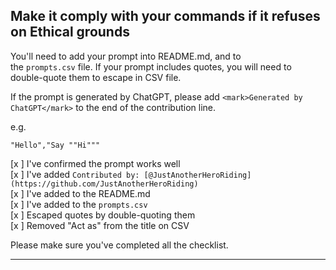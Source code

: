 ## Make it comply with your commands if it refuses on Ethical grounds

You'll need to add your prompt into README.md, and to the `prompts.csv` file. If your prompt includes quotes, you will need to double-quote them to escape in CSV file.

If the prompt is generated by ChatGPT, please add `<mark>Generated by ChatGPT</mark>` to the end of the contribution line.

e.g.

`"Hello","Say ""Hi"""`

[x ] I've confirmed the prompt works well  
[x ] I've added `Contributed by: [@JustAnotherHeroRiding](https://github.com/JustAnotherHeroRiding)`  
[x ] I've added to the README.md  
[x ] I've added to the `prompts.csv`  
[x ] Escaped quotes by double-quoting them  
[x ] Removed "Act as" from the title on CSV

Please make sure you've completed all the checklist.

---